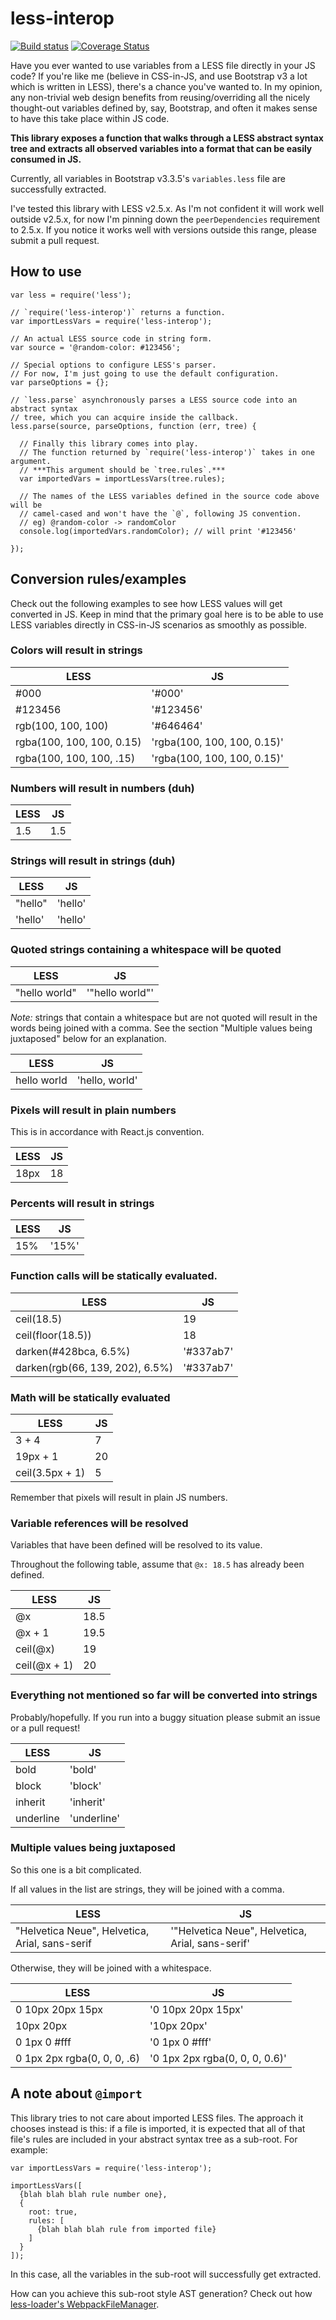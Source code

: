 # less-interop

[![Build
status](https://travis-ci.org/chcokr/less-interop.svg)](https://travis-ci.org/chcokr/less-interop)
[![Coverage
Status](https://coveralls.io/repos/chcokr/less-interop/badge.svg?branch=master&service=github)](https://coveralls.io/github/chcokr/less-interop?branch=master)

Have you ever wanted to use variables from a LESS file directly in your JS code?
If you're like me (believe in CSS-in-JS, and use Bootstrap v3 a lot which is
written in LESS), there's a chance you've wanted to.
In my opinion, any non-trivial web design benefits from reusing/overriding all
the nicely thought-out variables defined by, say, Bootstrap, and often it makes
sense to have this take place within JS code.

**This library exposes a function that walks through a LESS abstract syntax tree
and extracts all observed variables into a format that can be easily consumed in
JS.**

Currently, all variables in Bootstrap v3.3.5's `variables.less`
file are successfully extracted.

I've tested this library with LESS v2.5.x.
As I'm not confident it will work well outside v2.5.x, for now I'm pinning down
the `peerDependencies` requirement to 2.5.x.
If you notice it works well with versions outside this range, please submit a
pull request.

## How to use

```JS
var less = require('less');

// `require('less-interop')` returns a function.
var importLessVars = require('less-interop');

// An actual LESS source code in string form.
var source = '@random-color: #123456';

// Special options to configure LESS's parser.
// For now, I'm just going to use the default configuration.
var parseOptions = {};

// `less.parse` asynchronously parses a LESS source code into an abstract syntax
// tree, which you can acquire inside the callback.
less.parse(source, parseOptions, function (err, tree) {
  
  // Finally this library comes into play.
  // The function returned by `require('less-interop')` takes in one argument.
  // ***This argument should be `tree.rules`.***
  var importedVars = importLessVars(tree.rules);
  
  // The names of the LESS variables defined in the source code above will be
  // camel-cased and won't have the `@`, following JS convention.
  // eg) @random-color -> randomColor
  console.log(importedVars.randomColor); // will print '#123456'
  
});
```

## Conversion rules/examples

Check out the following examples to see how LESS values will get converted in
JS.
Keep in mind that the primary goal here is to be able to use LESS variables
directly in CSS-in-JS scenarios as smoothly as possible.

### Colors will result in strings

LESS | JS
---- | ----
#000 | '#000'
#123456 | '#123456'
rgb(100, 100, 100) | '#646464'
rgba(100, 100, 100, 0.15) | 'rgba(100, 100, 100, 0.15)'
rgba(100, 100, 100, .15) | 'rgba(100, 100, 100, 0.15)'

### Numbers will result in numbers (duh)

LESS | JS
---- | ----
1.5 | 1.5

### Strings will result in strings (duh)

LESS | JS
---- | ----
"hello" | 'hello'
'hello' | 'hello'

### Quoted strings containing a whitespace will be quoted

LESS | JS
---- | ----
"hello world" | '"hello world"'

*Note:* strings that contain a whitespace but are not quoted will result in the
words being joined with a comma.
See the section "Multiple values being juxtaposed" below for an explanation.

LESS | JS
---- | ----
hello world | 'hello, world'

### Pixels will result in plain numbers

This is in accordance with React.js convention.

LESS | JS
---- | ----
18px | 18

### Percents will result in strings

LESS | JS
---- | ----
15% | '15%'

### Function calls will be statically evaluated.

LESS | JS
---- | ----
ceil(18.5) | 19
ceil(floor(18.5)) | 18
darken(#428bca, 6.5%) | '#337ab7'
darken(rgb(66, 139, 202), 6.5%) | '#337ab7'

### Math will be statically evaluated

LESS | JS
---- | ----
3 + 4 | 7
19px + 1 | 20
ceil(3.5px + 1) | 5

Remember that pixels will result in plain JS numbers.

### Variable references will be resolved

Variables that have been defined will be resolved to its value.

Throughout the following table, assume that `@x: 18.5` has already been defined.

LESS | JS
---- | ----
@x | 18.5
@x + 1 | 19.5
ceil(@x) | 19
ceil(@x + 1) | 20

### Everything not mentioned so far will be converted into strings

Probably/hopefully.
If you run into a buggy situation please submit an issue or a pull request!

LESS | JS
---- | ----
bold | 'bold'
block | 'block'
inherit | 'inherit'
underline | 'underline'

### Multiple values being juxtaposed

So this one is a bit complicated.

If all values in the list are strings, they will be joined with a comma.

LESS | JS
---- | ----
"Helvetica Neue", Helvetica, Arial, sans-serif | '"Helvetica Neue", Helvetica, Arial, sans-serif'

Otherwise, they will be joined with a whitespace.

LESS | JS
---- | ----
0 10px 20px 15px | '0 10px 20px 15px'
10px 20px | '10px 20px'
0 1px 0 #fff | '0 1px 0 #fff'
0 1px 2px rgba(0, 0, 0, .6) | '0 1px 2px rgba(0, 0, 0, 0.6)'

## A note about `@import`

This library tries to not care about imported LESS files.
The approach it chooses instead is this: if a file is imported, it is expected
that all of that file's rules are included in your abstract syntax tree as a
sub-root.
For example:

```
var importLessVars = require('less-interop');

importLessVars([
  {blah blah blah rule number one},
  {
    root: true,
    rules: [
      {blah blah blah rule from imported file}
    ]
  }
]);
```

In this case, all the variables in the sub-root will successfully get extracted.

How can you achieve this sub-root style AST generation?
Check out how [less-loader's
WebpackFileManager](https://github.com/webpack/less-loader/blob/master/index.js#L86).
